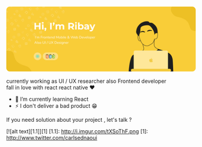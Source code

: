 <p align="center"><img src="Bayu Header 2.png" width="800px" /></p>

currently working as UI / UX researcher also Frontend developer<br/>
fall in love with react react native :heart:

- 🌱 I’m currently learning React
- ⚡ I don't deliver a bad product :grin:

If you need solution about your project , let's talk ?

[![alt text][1.1]][1]
[1.1]: http://i.imgur.com/tXSoThF.png
[1]: http://www.twitter.com/carlsednaoui
